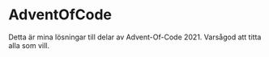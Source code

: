 # AdventOfCode
Detta är mina lösningar till delar av Advent-Of-Code 2021. Varsågod att titta alla som vill.
